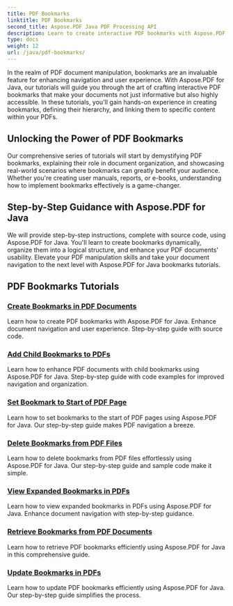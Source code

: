 ```yaml
---
title: PDF Bookmarks
linktitle: PDF Bookmarks
second_title: Aspose.PDF Java PDF Processing API
description: Learn to create interactive PDF bookmarks with Aspose.PDF for Java. Elevate document navigation and user experience.
type: docs
weight: 12
url: /java/pdf-bookmarks/
---
```


In the realm of PDF document manipulation, bookmarks are an invaluable feature for enhancing navigation and user experience. With Aspose.PDF for Java, our tutorials will guide you through the art of crafting interactive PDF bookmarks that make your documents not just informative but also highly accessible. In these tutorials, you'll gain hands-on experience in creating bookmarks, defining their hierarchy, and linking them to specific content within your PDFs.

## Unlocking the Power of PDF Bookmarks

Our comprehensive series of tutorials will start by demystifying PDF bookmarks, explaining their role in document organization, and showcasing real-world scenarios where bookmarks can greatly benefit your audience. Whether you're creating user manuals, reports, or e-books, understanding how to implement bookmarks effectively is a game-changer.

## Step-by-Step Guidance with Aspose.PDF for Java

We will provide step-by-step instructions, complete with source code, using Aspose.PDF for Java. You'll learn to create bookmarks dynamically, organize them into a logical structure, and enhance your PDF documents' usability. Elevate your PDF manipulation skills and take your document navigation to the next level with Aspose.PDF for Java bookmarks tutorials.
## PDF Bookmarks Tutorials
### [Create Bookmarks in PDF Documents](./create-bookmarks-pdf-documents/)
Learn how to create PDF bookmarks with Aspose.PDF for Java. Enhance document navigation and user experience. Step-by-step guide with source code.
### [Add Child Bookmarks to PDFs](./add-child-bookmarks-pdfs/)
Learn how to enhance PDF documents with child bookmarks using Aspose.PDF for Java. Step-by-step guide with code examples for improved navigation and organization.
### [Set Bookmark to Start of PDF Page](./set-bookmark-start-pdf-page/)
Learn how to set bookmarks to the start of PDF pages using Aspose.PDF for Java. Our step-by-step guide makes PDF navigation a breeze.
### [Delete Bookmarks from PDF Files](./delete-bookmarks-pdf-files/)
Learn how to delete bookmarks from PDF files effortlessly using Aspose.PDF for Java. Our step-by-step guide and sample code make it simple.
### [View Expanded Bookmarks in PDFs](./view-expanded-bookmarks-pdfs/)
Learn how to view expanded bookmarks in PDFs using Aspose.PDF for Java. Enhance document navigation with step-by-step guidance.
### [Retrieve Bookmarks from PDF Documents](./retrieve-bookmarks-pdf-documents/)
Learn how to retrieve PDF bookmarks efficiently using Aspose.PDF for Java in this comprehensive guide.
### [Update Bookmarks in PDFs](./update-bookmarks-pdfs/)
Learn how to update PDF bookmarks efficiently using Aspose.PDF for Java. Our step-by-step guide simplifies the process.